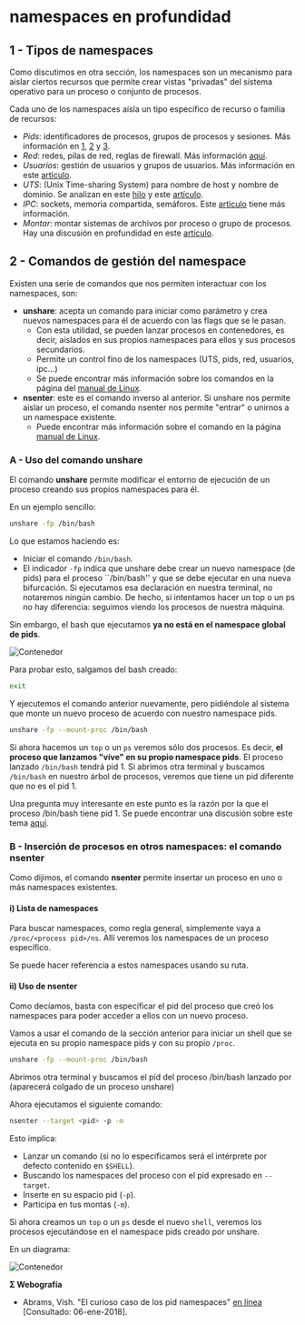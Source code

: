 # namespaces en profundidad

## 1 - Tipos de namespaces

Como discutimos en otra sección, los namespaces son un mecanismo para aislar ciertos recursos que permite crear vistas "privadas" del sistema operativo para un proceso o conjunto de procesos.

Cada uno de los namespaces aísla un tipo específico de recurso o familia de recursos:

- _Pids_: identificadores de procesos, grupos de procesos y sesiones. Más información en [1](https://lwn.net/Articles/531114/), [2](https://lwn.net/Articles/531419/) y [3](https://lwn.net/Articles/532748/).
- _Red_: redes, pilas de red, reglas de firewall. Más información [aquí](https://lwn.net/Articles/580893/).
- _Usuarios_: gestión de usuarios y grupos de usuarios. Más información en este [artículo](https://lwn.net/Articles/532593/).
- _UTS_: (Unix Time-sharing System) para nombre de host y nombre de dominio. Se analizan en este [hilo](https://lwn.net/Articles/179345/) y este [artículo](https://lwn.net/Articles/531114/).
- _IPC_: sockets, memoria compartida, semáforos. Este [artículo](https://lwn.net/Articles/531114/) tiene más información.
- _Montar_: montar sistemas de archivos por proceso o grupo de procesos. Hay una discusión en profundidad en este [artículo](https://lwn.net/Articles/689856/).

## 2 - Comandos de gestión del namespace

Existen una serie de comandos que nos permiten interactuar con los namespaces, son:

- **unshare**: acepta un comando para iniciar como parámetro y crea nuevos namespaces para él de acuerdo con las flags que se le pasan.
  - Con esta utilidad, se pueden lanzar procesos en contenedores, es decir, aislados en sus propios namespaces para ellos y sus procesos secundarios.
  - Permite un control fino de los namespaces (UTS, pids, red, usuarios, ipc...)
  - Se puede encontrar más información sobre los comandos en la página del [manual de Linux](https://man7.org/linux/man-pages/man1/unshare.1.html).
- **nsenter**: este es el comando inverso al anterior. Si unshare nos permite aislar un proceso, el comando nsenter nos permite "entrar" o unirnos a un namespace existente.
  - Puede encontrar más información sobre el comando en la página [manual de Linux](http://man7.org/linux/man-pages/man1/nsenter.1.html).

### A - Uso del comando unshare

El comando **unshare** permite modificar el entorno de ejecución de un proceso creando sus propios namespaces para él.

En un ejemplo sencillo:

```bash
unshare -fp /bin/bash
```

Lo que estamos haciendo es:

- Iniciar el comando ```/bin/bash```.
- El indicador ```-fp``` indica que unshare debe crear un nuevo namespace (de pids) para el proceso ``/bin/bash'' y que se debe ejecutar en una nueva bifurcación.
Si ejecutamos esa declaración en nuestra terminal, no notaremos ningún cambio. De hecho, si intentamos hacer un top o un ps no hay diferencia: seguimos viendo los procesos de nuestra máquina.

Sin embargo, el bash que ejecutamos **ya no está en el namespace global de pids**.

![Contenedor](../../_media/01_que_e_un_contedor_de_software/namespaces_1.png)

Para probar esto, salgamos del bash creado:

```bash
exit
```

Y ejecutemos el comando anterior nuevamente, pero pidiéndole al sistema que monte un nuevo proceso de acuerdo con nuestro namespace pids.

```bash
unshare -fp --mount-proc /bin/bash
```

Si ahora hacemos un ```top``` o un ```ps``` veremos sólo dos procesos. Es decir, **el proceso que lanzamos "vive" en su propio namespace pids**. El proceso lanzado ```/bin/bash``` tendrá pid 1. Si abrimos otra terminal y buscamos ```/bin/bash``` en nuestro árbol de procesos, veremos que tiene un pid diferente que no es el pid 1.

Una pregunta muy interesante en este punto es la razón por la que el proceso /bin/bash tiene pid 1. Se puede encontrar una discusión sobre este tema [aquí](https://hackernoon.com/the-curious-case-of-pid-namespaces-1ce86b6bc900).

### B - Inserción de procesos en otros namespaces: el comando nsenter

Como dijimos, el comando **nsenter** permite insertar un proceso en uno o más namespaces existentes.

#### i) Lista de namespaces
Para buscar namespaces, como regla general, simplemente vaya a ```/proc/<process pid>/ns```. Allí veremos los namespaces de un proceso específico.

Se puede hacer referencia a estos namespaces usando su ruta.

#### ii) Uso de nsenter
Como decíamos, basta con especificar el pid del proceso que creó los namespaces para poder acceder a ellos con un nuevo proceso.

Vamos a usar el comando de la sección anterior para iniciar un shell que se ejecuta en su propio namespace pids y con su propio ```/proc```.

```bash
unshare -fp --mount-proc /bin/bash
```

Abrimos otra terminal y buscamos el pid del proceso /bin/bash lanzado por (aparecerá colgado de un proceso unshare)

Ahora ejecutamos el siguiente comando:

```bash
nsenter --target <pid> -p -m
```

Esto implica:

- Lanzar un comando (si no lo especificamos será el intérprete por defecto contenido en ```$SHELL```).
- Buscando los namespaces del proceso con el pid expresado en ```--target```.
- Inserte en su espacio pid (```-p```).
- Participa en tus montas (```-m```).

Si ahora creamos un ```top``` o un `ps` desde el nuevo `shell`, veremos los procesos ejecutándose en el namespace pids creado por unshare.

En un diagrama:

![Contenedor](../../_media/01_que_e_un_contedor_de_software/namespaces_2.png)

**Σ Webografía**
- Abrams, Vish. "El curioso caso de los pid namespaces" [en línea](https://hackernoon.com/the-curious-case-of-pid-namespaces-1ce86b6bc900) [Consultado: 06-ene-2018].